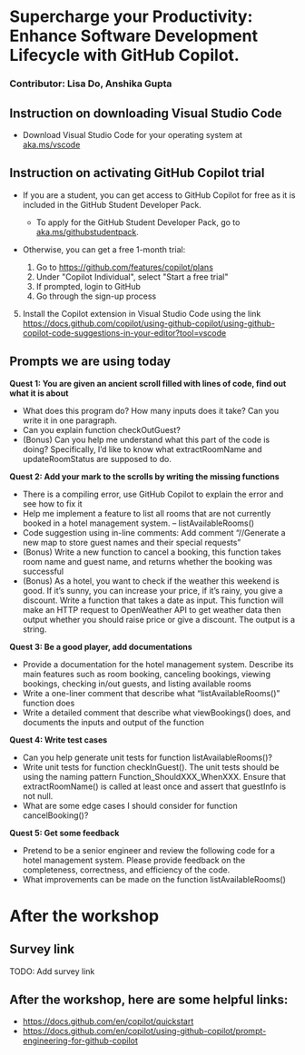 # Supercharge your Productivity: Enhance Software Development Lifecycle with GitHub Copilot.
### Contributor: Lisa Do, Anshika Gupta

## Instruction on downloading Visual Studio Code
- Download Visual Studio Code for your operating system at [aka.ms/vscode](https://aka.ms/vscode)

## Instruction on activating GitHub Copilot trial
- If you are a student, you can get access to GitHub Copilot for free as it is included in the GitHub Student Developer Pack.
    - To apply for the GitHub Student Developer Pack, go to [aka.ms/githubstudentpack](https://aka.ms/githubstudentpack).
 
- Otherwise, you can get a free 1-month trial:
    1. Go to https://github.com/features/copilot/plans
    2. Under "Copilot Individual", select "Start a free trial"
    3. If prompted, login to GitHub
    4. Go through the sign-up process 

5. Install the Copilot extension in Visual Studio Code using the link https://docs.github.com/copilot/using-github-copilot/using-github-copilot-code-suggestions-in-your-editor?tool=vscode

## Prompts we are using today
**Quest 1: You are given an ancient scroll filled with lines of code, find out what it is about**
- What does this program do? How many inputs does it take? Can you write it in one paragraph.
- Can you explain function checkOutGuest?
- (Bonus) Can you help me understand what this part of the code is doing? Specifically, I’d like to know what extractRoomName and updateRoomStatus are supposed to do.


**Quest 2: Add your mark to the scrolls by writing the missing functions**
- There is a compiling error, use GitHub Copilot to explain the error and see how to fix it​
- Help me implement a feature to list all rooms that are not currently booked in a hotel management system. – listAvailableRooms()​
- Code suggestion using in-line comments: Add comment “//Generate a new map to store guest names and their special requests”
- (Bonus) Write a new function to cancel a booking, this function takes room name and guest name, and returns whether the booking was successful
- (Bonus) As a hotel, you want to check if the weather this weekend is good. If it’s sunny, you can increase your price, if it’s rainy, you give a discount. Write a function that takes a date as input. This function will make an HTTP request to OpenWeather API to get weather data then output whether you should raise price or give a discount. The output is a string.

**Quest 3: Be a good player, add documentations**
- Provide a documentation for the hotel management system. Describe its main features such as room booking, canceling bookings, viewing bookings, checking in/out guests, and listing available rooms
- Write a one-liner comment that describe what “listAvailableRooms()” function does
- Write a detailed comment that describe what viewBookings() does, and documents the inputs and output of the function

**Quest 4: Write test cases**
- Can you help generate unit tests for function listAvailableRooms()?
- Write unit tests for function checkInGuest(). The unit tests should be using the naming pattern Function_ShouldXXX_WhenXXX. Ensure that extractRoomName() is called at least once and assert that guestInfo is not null. 
- What are some edge cases I should consider for function cancelBooking()?

**Quest 5: Get some feedback**
- Pretend to be a senior engineer and review the following code for a hotel management system. Please provide feedback on the completeness, correctness, and efficiency of the code.
- What improvements can be made on the function listAvailableRooms()

# After the workshop
## Survey link
TODO: Add survey link

## After the workshop, here are some helpful links: 
- https://docs.github.com/en/copilot/quickstart
- https://docs.github.com/en/copilot/using-github-copilot/prompt-engineering-for-github-copilot

